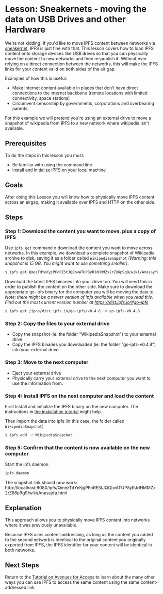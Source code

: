 # Lesson: Sneakernets - moving the data on USB Drives and other Hardware

We're not kidding. If you'd like to move IPFS content between networks via [sneakernet](https://en.wikipedia.org/wiki/Sneakernet), IPFS is just fine with that. This lesson covers how to load IPFS content onto storage devices like USB drives so that you can physically move the content to new networks and then re-publish it.  Without ever relying on a direct connection between the networks, this will make the IPFS links for your content valid on both sides of the air gap.

Examples of how this is useful:
* Make internet content available in places that don't have direct connections to the internet backbone (remote locations with limited connectivity, space stations)
* Circumvent censorship by governments, corporations and overbearing parents.

For this example we will pretend you're using an external drive to move a snapshot of wikipedia from IPFS to a new network where wikipedia isn't available.

## Prerequisites
To do the steps in this lesson you must:
* Be familiar with using the command line
* [Install and Initialize IPFS](/install-ipfs/README.md) on your local machine

## Goals

After doing this Lesson you will know how to physically move IPFS content across an airgap, making it available over IPFS and HTTP on the other side.

## Steps

### Step 1: Download the content you want to move, plus a copy of IPFS

Use `ipfs get` command o download the content you want to move across networks. In this example, we download a complete snapshot of Wikipedia archive to disk, saving it as a folder called `WikipediaSnapshot` _(Warning: this snapshot is 15 GB. You might want to use something smaller)_:

```sh
$ ipfs get QmezTdYeKyjPFoREStJQQbvATUP8yRJdHMMZx2rZ86p9g9/wiki/Anasayfa.html -o WikipediaSnapshot
```

Download the latest IPFS binaries into your drive too. You will need this in order to publish the content on the other side. Make sure to download the appropriate go-ipfs binary for the computer you will be moving the data to. *Note: there might be a newer version of ipfs available when you read this. Find out the most current version number at https://dist.ipfs.io/#go-ipfs*

```sh
$ ipfs get /ipns/dist.ipfs.io/go-ipfs/v0.4.8 -o go-ipfs-v0.4.8
```

### Step 2: Copy the files to your external drive

- Copy the snapshot (ie. the folder "WikipediaSnapshot") to your external drive
- Copy the IPFS binaries you downloaded (ie. the folder "go-ipfs-v0.4.8") into your external drive

### Step 3: Move to the next computer

- Eject your external drive
- Physically carry your external drive to the next computer you want to use the information from.

### Step 4: Install IPFS on the next computer and load the content

First Install and initialize the IPFS binary on the new computer. The instructions in [the installation tutorial](/install-ipfs/README.md) might help.

Then import the data into ipfs (in this case, the folder called `WikipediaSnapshot`)

```sh
$ ipfs add -r WikipediaSnapshot
```

### Step 5: Confirm that the content is now available on the new computer

Start the ipfs daemon:

```sh
ipfs daemon
```

The snapshot link should now work: http://localhost:8080/ipfs/QmezTdYeKyjPFoREStJQQbvATUP8yRJdHMMZx2rZ86p9g9/wiki/Anasayfa.html

## Explanation

This approach allows you to physically move IPFS content into networks where it was previously unavailable.

Because IPFS uses content-addressing, as long as the content you added to the second network is identical to the original content you originally exported from IPFS, the IPFS identifier for your content will be identical in both networks. 

## Next Steps

Return to the [Tutorial on Avenues for Access](/avenues-for-access/) to learn about the many other ways you can use IPFS to access the same content using the same content-addressed link.
